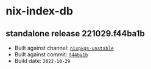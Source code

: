 # nix-index-db
## standalone release 221029.f44ba1b
- Built against channel: [`nixpkgs-unstable`](https://github.com/nixos/nixpkgs/tree/nixpkgs-unstable)
- Built against commit: [`f44ba1b`](https://github.com/NixOS/nixpkgs/commit/f44ba1be526c8da9e79a5759feca2365204003f6)
- Build date: `2022-10-29`
